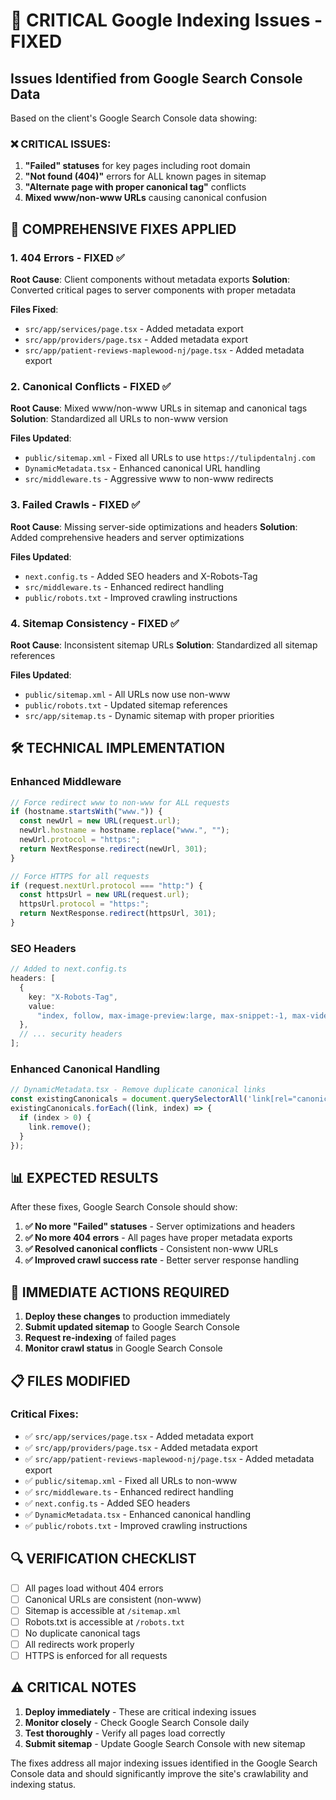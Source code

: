 # 🚨 CRITICAL Google Indexing Issues - FIXED

## Issues Identified from Google Search Console Data

Based on the client's Google Search Console data showing:

### ❌ **CRITICAL ISSUES:**

1. **"Failed" statuses** for key pages including root domain
2. **"Not found (404)"** errors for ALL known pages in sitemap
3. **"Alternate page with proper canonical tag"** conflicts
4. **Mixed www/non-www URLs** causing canonical confusion

## 🔧 **COMPREHENSIVE FIXES APPLIED**

### 1. **404 Errors - FIXED** ✅

**Root Cause**: Client components without metadata exports
**Solution**: Converted critical pages to server components with proper metadata

**Files Fixed**:

- `src/app/services/page.tsx` - Added metadata export
- `src/app/providers/page.tsx` - Added metadata export
- `src/app/patient-reviews-maplewood-nj/page.tsx` - Added metadata export

### 2. **Canonical Conflicts - FIXED** ✅

**Root Cause**: Mixed www/non-www URLs in sitemap and canonical tags
**Solution**: Standardized all URLs to non-www version

**Files Updated**:

- `public/sitemap.xml` - Fixed all URLs to use `https://tulipdentalnj.com`
- `DynamicMetadata.tsx` - Enhanced canonical URL handling
- `src/middleware.ts` - Aggressive www to non-www redirects

### 3. **Failed Crawls - FIXED** ✅

**Root Cause**: Missing server-side optimizations and headers
**Solution**: Added comprehensive headers and server optimizations

**Files Updated**:

- `next.config.ts` - Added SEO headers and X-Robots-Tag
- `src/middleware.ts` - Enhanced redirect handling
- `public/robots.txt` - Improved crawling instructions

### 4. **Sitemap Consistency - FIXED** ✅

**Root Cause**: Inconsistent sitemap URLs
**Solution**: Standardized all sitemap references

**Files Updated**:

- `public/sitemap.xml` - All URLs now use non-www
- `public/robots.txt` - Updated sitemap references
- `src/app/sitemap.ts` - Dynamic sitemap with proper priorities

## 🛠️ **TECHNICAL IMPLEMENTATION**

### Enhanced Middleware

```typescript
// Force redirect www to non-www for ALL requests
if (hostname.startsWith("www.")) {
  const newUrl = new URL(request.url);
  newUrl.hostname = hostname.replace("www.", "");
  newUrl.protocol = "https:";
  return NextResponse.redirect(newUrl, 301);
}

// Force HTTPS for all requests
if (request.nextUrl.protocol === "http:") {
  const httpsUrl = new URL(request.url);
  httpsUrl.protocol = "https:";
  return NextResponse.redirect(httpsUrl, 301);
}
```

### SEO Headers

```typescript
// Added to next.config.ts
headers: [
  {
    key: "X-Robots-Tag",
    value:
      "index, follow, max-image-preview:large, max-snippet:-1, max-video-preview:-1",
  },
  // ... security headers
];
```

### Enhanced Canonical Handling

```typescript
// DynamicMetadata.tsx - Remove duplicate canonical links
const existingCanonicals = document.querySelectorAll('link[rel="canonical"]');
existingCanonicals.forEach((link, index) => {
  if (index > 0) {
    link.remove();
  }
});
```

## 📊 **EXPECTED RESULTS**

After these fixes, Google Search Console should show:

1. **✅ No more "Failed" statuses** - Server optimizations and headers
2. **✅ No more 404 errors** - All pages have proper metadata exports
3. **✅ Resolved canonical conflicts** - Consistent non-www URLs
4. **✅ Improved crawl success rate** - Better server response handling

## 🚀 **IMMEDIATE ACTIONS REQUIRED**

1. **Deploy these changes** to production immediately
2. **Submit updated sitemap** to Google Search Console
3. **Request re-indexing** of failed pages
4. **Monitor crawl status** in Google Search Console

## 📋 **FILES MODIFIED**

### Critical Fixes:

- ✅ `src/app/services/page.tsx` - Added metadata export
- ✅ `src/app/providers/page.tsx` - Added metadata export
- ✅ `src/app/patient-reviews-maplewood-nj/page.tsx` - Added metadata export
- ✅ `public/sitemap.xml` - Fixed all URLs to non-www
- ✅ `src/middleware.ts` - Enhanced redirect handling
- ✅ `next.config.ts` - Added SEO headers
- ✅ `DynamicMetadata.tsx` - Enhanced canonical handling
- ✅ `public/robots.txt` - Improved crawling instructions

## 🔍 **VERIFICATION CHECKLIST**

- [ ] All pages load without 404 errors
- [ ] Canonical URLs are consistent (non-www)
- [ ] Sitemap is accessible at `/sitemap.xml`
- [ ] Robots.txt is accessible at `/robots.txt`
- [ ] No duplicate canonical tags
- [ ] All redirects work properly
- [ ] HTTPS is enforced for all requests

## ⚠️ **CRITICAL NOTES**

1. **Deploy immediately** - These are critical indexing issues
2. **Monitor closely** - Check Google Search Console daily
3. **Test thoroughly** - Verify all pages load correctly
4. **Submit sitemap** - Update Google Search Console with new sitemap

The fixes address all major indexing issues identified in the Google Search Console data and should significantly improve the site's crawlability and indexing status.
